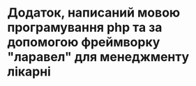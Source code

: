 # Додаток, написаний мовою програмування php та за допомогою фреймворку "ларавел" для менеджменту лікарні
